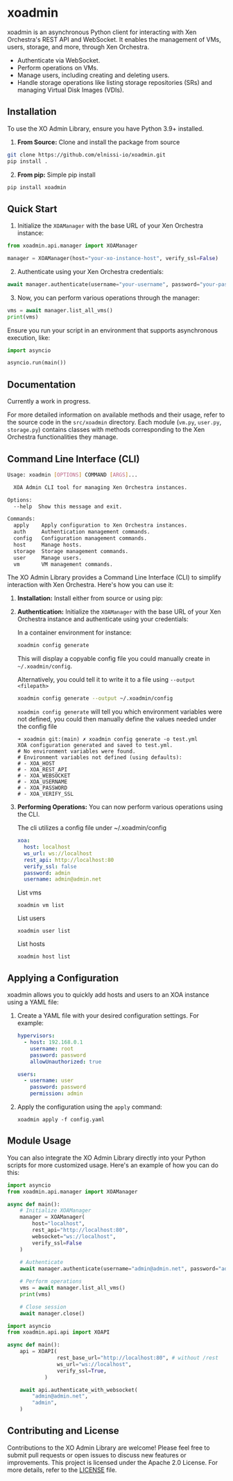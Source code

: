 # xoadmin

xoadmin is an asynchronous Python client for interacting with Xen Orchestra's REST API and WebSocket. It enables the management of VMs, users, storage, and more, through Xen Orchestra.

- Authenticate via WebSocket.
- Perform operations on VMs.
- Manage users, including creating and deleting users.
- Handle storage operations like listing storage repositories (SRs) and managing Virtual Disk Images (VDIs).

## Installation

To use the XO Admin Library, ensure you have Python 3.9+ installed.

1. **From Source:** Clone and install the package from source

```bash
git clone https://github.com/elnissi-io/xoadmin.git
pip install .
```

2. **From pip:** Simple pip install
```bash
pip install xoadmin
```

## Quick Start

1. Initialize the `XOAManager` with the base URL of your Xen Orchestra instance:

```python
from xoadmin.api.manager import XOAManager

manager = XOAManager(host="your-xo-instance-host", verify_ssl=False)
```

2. Authenticate using your Xen Orchestra credentials:

```python
await manager.authenticate(username="your-username", password="your-password")
```

3. Now, you can perform various operations through the manager:

```python
vms = await manager.list_all_vms()
print(vms)
```

Ensure you run your script in an environment that supports asynchronous execution, like:

```python
import asyncio

asyncio.run(main())
```

## Documentation

Currently a work in progress.

For more detailed information on available methods and their usage, refer to the source code in the `src/xoadmin` directory. Each module (`vm.py`, `user.py`, `storage.py`) contains classes with methods corresponding to the Xen Orchestra functionalities they manage.

## Command Line Interface (CLI)

```bash
Usage: xoadmin [OPTIONS] COMMAND [ARGS]...

  XOA Admin CLI tool for managing Xen Orchestra instances.

Options:
  --help  Show this message and exit.

Commands:
  apply    Apply configuration to Xen Orchestra instances.
  auth     Authentication management commands.
  config   Configuration management commands.
  host     Manage hosts.
  storage  Storage management commands.
  user     Manage users.
  vm       VM management commands.
```

The XO Admin Library provides a Command Line Interface (CLI) to simplify interaction with Xen Orchestra. Here's how you can use it:

1. **Installation:** Install either from source or using pip:

2. **Authentication:** Initialize the `XOAManager` with the base URL of your Xen Orchestra instance and authenticate using your credentials:

    In a container environment for instance:
    ```bash
    xoadmin config generate
    ```
    This will display a copyable config file you could manually create  in `~/.xoadmin/config`.

    Alternatively, you could tell it to write it to a file using `--output <filepath>`
    ```bash
    xoadmin config generate --output ~/.xoadmin/config
    ```

    `xoadmin config generate` will tell you which environment variables were not defined, you could then manually define the values needed under the config file
    ```terminal
    ➜ xoadmin git:(main) ✗ xoadmin config generate -o test.yml
    XOA configuration generated and saved to test.yml.
    # No environment variables were found.
    # Environment variables not defined (using defaults):
    # - XOA_HOST
    # - XOA_REST_API
    # - XOA_WEBSOCKET
    # - XOA_USERNAME
    # - XOA_PASSWORD
    # - XOA_VERIFY_SSL
    ```

3. **Performing Operations:** You can now perform various operations using the CLI.

    The cli utilizes a config file under ~/.xoadmin/config
    ```yaml
    xoa:
      host: localhost
      ws_url: ws://localhost
      rest_api: http://localhost:80
      verify_ssl: false
      password: admin
      username: admin@admin.net
    ```
    List vms
    ```
    xoadmin vm list
    ```
    List users
    ```
    xoadmin user list
    ```
    List hosts
    ```
    xoadmin host list
    ```
## Applying a Configuration

xoadmin allows you to quickly add hosts and users to an XOA instance using a YAML file:

1. Create a YAML file with your desired configuration settings. For example:

    ```yaml
    hypervisors:
      - host: 192.168.0.1
        username: root
        password: password
        allowUnauthorized: true

    users:
      - username: user
        password: password
        permission: admin
    ```

2. Apply the configuration using the `apply` command:

    ```
    xoadmin apply -f config.yaml
    ```

## Module Usage

You can also integrate the XO Admin Library directly into your Python scripts for more customized usage. Here's an example of how you can do this:

```python
import asyncio
from xoadmin.api.manager import XOAManager

async def main():
    # Initialize XOAManager
    manager = XOAManager(
        host="localhost",
        rest_api="http://localhost:80",
        websocket="ws://localhost",
        verify_ssl=False
    )
    
    # Authenticate
    await manager.authenticate(username="admin@admin.net", password="admin")

    # Perform operations
    vms = await manager.list_all_vms()
    print(vms)

    # Close session
    await manager.close()
```

```python
import asyncio
from xoadmin.api.api import XOAPI

async def main():
    api = XOAPI(
                rest_base_url="http://localhost:80", # without /rest
                ws_url="ws://localhost",
                verify_ssl=True,
            )

    await api.authenticate_with_websocket(
        "admin@admin.net",
        "admin",
    )
```

## Contributing and License

Contributions to the XO Admin Library are welcome! Please feel free to submit pull requests or open issues to discuss new features or improvements. This project is licensed under the Apache 2.0 License. For more details, refer to the [LICENSE](LICENSE) file.
